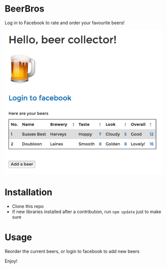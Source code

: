 # BeerBros
Log in to Facebook to rate and order your favourite beers!

![Screen shot](res/screen_shot.png?raw=true "Screen shot")

# Installation
* Clone this repo
* If new libraries installed after a contribution, run `npm update` just to make sure

# Usage
Reorder the current beers, or login to facebook to add new beers

Enjoy!

